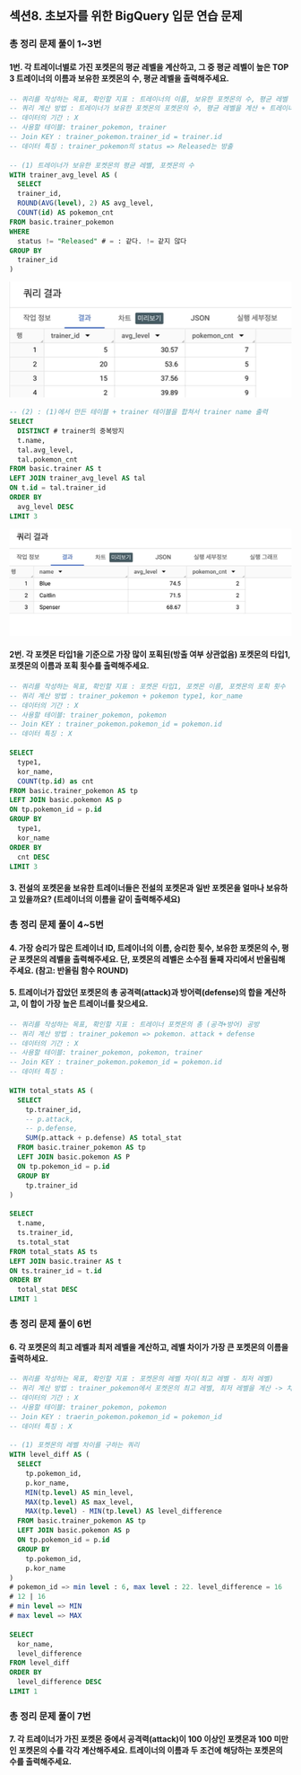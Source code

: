 ## 섹션8. 초보자를 위한 BigQuery 입문 연습 문제
### 총 정리 문제 풀이 1~3번
#### 1번. 각 트레이너별로 가진 포켓몬의 평균 레벨을 계산하고, 그 중 평균 레벨이 높은 TOP 3 트레이너의 이름과 보유한 포켓몬의 수, 평균 레벨을 출력해주세요.

```SQL
-- 쿼리를 작성하는 목표, 확인할 지표 : 트레이너의 이름, 보유한 포켓몬의 수, 평균 레벨
-- 쿼리 계산 방법 : 트레이너가 보유한 포켓몬의 포켓몬의 수, 평균 레벨을 계산 + 트레이너 테이블과 연결해서 트레이너의 이름을 출력
-- 데이터의 기간 : X
-- 사용할 테이블: trainer_pokemon, trainer
-- Join KEY : trainer_pokemon.trainer_id = trainer.id
-- 데이터 특징 : trainer_pokemon의 status => Released는 방출

-- (1) 트레이너가 보유한 포켓몬의 평균 레벨, 포켓몬의 수
WITH trainer_avg_level AS (
  SELECT
  trainer_id,
  ROUND(AVG(level), 2) AS avg_level,
  COUNT(id) AS pokemon_cnt
FROM basic.trainer_pokemon
WHERE
  status != "Released" # = : 같다. != 같지 않다
GROUP BY
  trainer_id
)
```
![alt text](<../img/9주차 과제/1.png>)
```SQL
-- (2) : (1)에서 만든 테이블 + trainer 테이블을 합쳐서 trainer name 출력
SELECT
  DISTINCT # trainer의 중복방지
  t.name,
  tal.avg_level,
  tal.pokemon_cnt
FROM basic.trainer AS t
LEFT JOIN trainer_avg_level AS tal
ON t.id = tal.trainer_id
ORDER BY
  avg_level DESC
LIMIT 3
```
![alt text](<../img/9주차 과제/2.png>)

#### 2번. 각 포켓몬 타입1을 기준으로 가장 많이 포획된(방출 여부 상관없음) 포켓몬의 타입1, 포켓몬의 이름과 포획 횟수를 출력해주세요.

```SQL
-- 쿼리를 작성하는 목표, 확인할 지표 : 포켓몬 타입1, 포켓몬 이름, 포켓몬의 포획 횟수
-- 쿼리 계산 방법 : trainer_pokemon + pokemon type1, kor_name
-- 데이터의 기간 : X
-- 사용할 테이블: trainer_pokemon, pokemon
-- Join KEY : trainer_pokemon.pokemon_id = pokemon.id
-- 데이터 특징 : X

SELECT
  type1,
  kor_name,
  COUNT(tp.id) as cnt
FROM basic.trainer_pokemon AS tp
LEFT JOIN basic.pokemon AS p 
ON tp.pokemon_id = p.id
GROUP BY
  type1,
  kor_name
ORDER BY
  cnt DESC
LIMIT 3
```


#### 3. 전설의 포켓몬을 보유한 트레이너들은 전설의 포켓몬과 일반 포켓몬을 얼마나 보유하고 있을까요? (트레이너의 이름을 같이 출력해주세요) 

### 총 정리 문제 풀이 4~5번

#### 4. 가장 승리가 많은 트레이너 ID, 트레이너의 이름, 승리한 횟수, 보유한 포켓몬의 수, 평균 포켓몬의 레벨을 출력해주세요. 단, 포켓몬의 레벨은 소수점 둘째 자리에서 반올림해주세요. (참고: 반올림 함수 ROUND)

#### 5. 트레이너가 잡았던 포켓몬의 총 공격력(attack)과 방어력(defense)의 합을 계산하고, 이 합이 가장 높은 트레이너를 찾으세요.

```SQL
-- 쿼리를 작성하는 목표, 확인할 지표 : 트레이너 포켓몬의 총 (공격+방어) 공방
-- 쿼리 계산 방법 : trainer_pokemon => pokemon. attack + defense
-- 데이터의 기간 : X
-- 사용할 테이블: trainer_pokemon, pokemon, trainer
-- Join KEY : trainer_pokemon.pokemon_id = pokemon.id
-- 데이터 특징 : 

WITH total_stats AS (
  SELECT
    tp.trainer_id,
    -- p.attack,
    -- p.defense,
    SUM(p.attack + p.defense) AS total_stat
  FROM basic.trainer_pokemon AS tp
  LEFT JOIN basic.pokemon AS P
  ON tp.pokemon_id = p.id
  GROUP BY
    tp.trainer_id
)

SELECT
  t.name,
  ts.trainer_id,
  ts.total_stat
FROM total_stats AS ts
LEFT JOIN basic.trainer AS t
ON ts.trainer_id = t.id
ORDER BY 
  total_stat DESC
LIMIT 1
```

### 총 정리 문제 풀이 6번
#### 6. 각 포켓몬의 최고 레벨과 최저 레벨을 계산하고, 레벨 차이가 가장 큰 포켓몬의 이름을 출력하세요.
```SQL
-- 쿼리를 작성하는 목표, 확인할 지표 : 포켓몬의 레벨 차이(최고 레벨 - 최저 레벨)
-- 쿼리 계산 방법 : trainer_pokemon에서 포켓몬의 최고 레벨, 최저 레벨을 계산 -> 차이를 구하고 -> 차이가 큰 순으로 정렬
-- 데이터의 기간 : X
-- 사용할 테이블: trainer_pokemon, pokemon
-- Join KEY : traerin_pokemon.pokemon_id = pokemon_id
-- 데이터 특징 : X

-- (1) 포켓몬의 레벨 차이를 구하는 쿼리
WITH level_diff AS (
  SELECT
    tp.pokemon_id, 
    p.kor_name,
    MIN(tp.level) AS min_level,
    MAX(tp.level) AS max_level,
    MAX(tp.level) - MIN(tp.level) AS level_difference
  FROM basic.trainer_pokemon AS tp
  LEFT JOIN basic.pokemon AS p
  ON tp.pokemon_id = p.id
  GROUP BY
    tp.pokemon_id,
    p.kor_name
)
# pokemon_id => min level : 6, max level : 22. level_difference = 16
# 12 | 16
# min level => MIN
# max level => MAX

SELECT
  kor_name,
  level_difference
FROM level_diff
ORDER BY
  level_difference DESC
LIMIT 1
```

### 총 정리 문제 풀이 7번
#### 7. 각 트레이너가 가진 포켓몬 중에서 공격력(attack)이 100 이상인 포켓몬과 100 미만인 포켓몬의 수를 각각 계산해주세요. 트레이너의 이름과 두 조건에 해당하는 포켓몬의 수를 출력해주세요.


